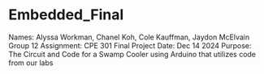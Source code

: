 # Embedded_Final
Names: Alyssa Workman, Chanel Koh, Cole Kauffman, Jaydon McElvain
Group 12
Assignment: CPE 301 Final Project
Date: Dec 14 2024
Purpose: The Circuit and Code for a Swamp Cooler using Arduino that utilizes code from our labs
